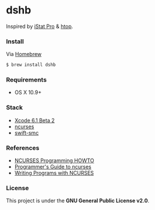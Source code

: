 dshb
====

Inspired by [iStat Pro](https://www.apple.com/downloads/dashboard/status/istatpro.html)
& [htop](https://github.com/hishamhm/htop).


### Install

Via [Homebrew](http://brew.sh)

```bash
$ brew install dshb
```


### Requirements

- OS X 10.9+


### Stack

- [Xcode 6.1 Beta 2](https://developer.apple.com/xcode/downloads/)
- [ncurses](https://www.gnu.org/software/ncurses/ncurses.html)
- [swift-smc](https://github.com/beltex/swift-smc)


### References

- [NCURSES Programming HOWTO](http://www.tldp.org/HOWTO/NCURSES-Programming-HOWTO/index.html)
- [Programmer's Guide to ncurses](http://www.c-for-dummies.com/ncurses/)
- [Writing Programs with NCURSES](http://invisible-island.net/ncurses/ncurses-intro.html)


### License

This project is under the **GNU General Public License v2.0**.
